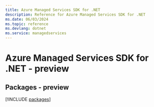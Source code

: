 ```yaml
---
title: Azure Managed Services SDK for .NET
description: Reference for Azure Managed Services SDK for .NET
ms.date: 06/03/2024
ms.topic: reference
ms.devlang: dotnet
ms.service: managedservices
---
```

# Azure Managed Services SDK for .NET - preview
## Packages - preview
[!INCLUDE [packages](managed-services-index.md)]